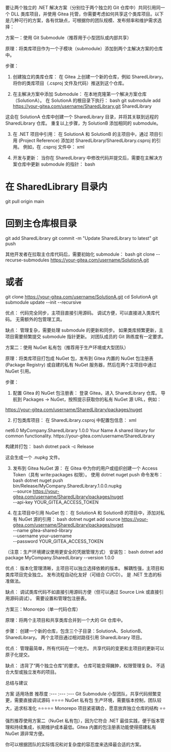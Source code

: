 要让两个独立的 .NET 解决方案（分别位于两个独立的 Git 仓库中）共同引用同一个 DLL 类库项目，并使用 Gitea 托管，你需要考虑如何共享这个类库项目。以下是几种可行的方案，各有优缺点，可根据你的团队规模、发布频率和维护需求选择：

方案一：使用 Git Submodule（推荐用于小型团队或内部共享）

原理：将类库项目作为一个子模块（submodule）添加到两个主解决方案的仓库中。

步骤：

1. 创建独立的类库仓库：
在 Gitea 上创建一个新的仓库，例如 SharedLibrary。
将你的类库项目（.csproj 文件及代码）推送到这个仓库。

2. 在主解决方案中添加 Submodule：
在本地克隆第一个解决方案仓库（SolutionA）。
在 SolutionA 的根目录下执行：
bash
git submodule add https://your-gitea.com/username/SharedLibrary.git SharedLibrary

这会在 SolutionA 仓库中创建一个 SharedLibrary 目录，并将其关联到远程的 SharedLibrary 仓库。
重复以上步骤，为 SolutionB 添加相同的 submodule。

3. 在 .NET 项目中引用：
在 SolutionA 和 SolutionB 的主项目中，通过 项目引用 (Project Reference) 添加对 SharedLibrary/SharedLibrary.csproj 的引用。
例如，在 .csproj 文件中：
xml
<ItemGroup>
<ProjectReference Include="..\SharedLibrary\SharedLibrary.csproj" />
</ItemGroup>

4. 开发与更新：
当你在 SharedLibrary 中修改代码并提交后，需要在主解决方案仓库中更新 submodule 的指针：
bash
# 在 SharedLibrary 目录内
git pull origin main

# 回到主仓库根目录
git add SharedLibrary
git commit -m "Update SharedLibrary to latest"
git push

其他开发者在拉取主仓库代码后，需要初始化 submodule：
bash
git clone --recurse-submodules https://your-gitea.com/username/SolutionA.git
# 或者
git clone https://your-gitea.com/username/SolutionA.git
cd SolutionA
git submodule update --init --recursive

优点：
代码完全同步，主项目直接引用源码。
调试方便，可以直接进入类库代码。
无需额外的包管理工具。

缺点：
管理复杂，需要处理 submodule 的更新和同步。
如果类库频繁更新，主项目需要频繁提交 submodule 指针更新。
对团队成员的 Git 熟练度有一定要求。

方案二：使用 NuGet 私有包（推荐用于生产环境或大型团队）

原理：将类库项目打包成 NuGet 包，发布到 Gitea 内置的 NuGet 包注册表 (Package Registry) 或自建的私有 NuGet 服务器，然后在两个主项目中通过 NuGet 引用。

步骤：

1. 配置 Gitea 的 NuGet 包注册表：
登录 Gitea，进入 SharedLibrary 仓库。
导航到 Packages -> NuGet，按照提示获取你的私有 NuGet 源 URL，例如：

https://your-gitea.com/username/SharedLibrary/packages/nuget

2. 打包类库项目：
在 SharedLibrary.csproj 中配置包信息：
xml
<PropertyGroup>
<TargetFramework>net6.0</TargetFramework>
<PackageId>MyCompany.SharedLibrary</PackageId>
<Version>1.0.0</Version>
<Authors>Your Name</Authors>
<Description>A shared library for common functionality.</Description>
<PackageProjectUrl>https://your-gitea.com/username/SharedLibrary</PackageProjectUrl>
</PropertyGroup>

构建并打包：
bash
dotnet pack -c Release

这会生成一个 .nupkg 文件。

3. 发布到 Gitea NuGet 源：
在 Gitea 中为你的用户或组织创建一个 Access Token（具有 write:packages 权限）。
使用 dotnet nuget push 命令发布：
bash
dotnet nuget push bin/Release/MyCompany.SharedLibrary.1.0.0.nupkg \
--source https://your-gitea.com/username/SharedLibrary/packages/nuget \
--api-key YOUR_GITEA_ACCESS_TOKEN

4. 在主项目中引用 NuGet 包：
在 SolutionA 和 SolutionB 的项目中，添加对私有 NuGet 源的引用：
bash
dotnet nuget add source https://your-gitea.com/username/SharedLibrary/packages/nuget \
--name gitea-shared-library \
--username your-username \
--password YOUR_GITEA_ACCESS_TOKEN

（注意：生产环境建议使用更安全的凭据管理方式）
安装包：
bash
dotnet add package MyCompany.SharedLibrary --version 1.0.0

优点：
版本化管理清晰，主项目可以独立选择依赖的版本。
解耦性强，主项目和类库项目完全独立。
发布流程自动化友好（可结合 CI/CD）。
是 .NET 生态的标准做法。

缺点：
调试类库代码不如直接引用源码方便（但可以通过 Source Link 或直接引用源码调试）。
需要设置和管理包注册表。

方案三：Monorepo（单一代码仓库）

原理：将两个主项目和共享类库合并到一个大的 Git 仓库中。

步骤：
创建一个新的仓库，包含三个子目录：SolutionA、SolutionB、SharedLibrary。
两个主项目通过相对路径引用 SharedLibrary 项目。

优点：
管理最简单，所有代码在一个地方。
共享代码的变更和主项目的更新可以原子化提交。

缺点：
违背了“两个独立仓库”的要求。
仓库可能变得臃肿，权限管理复杂。
不适合大型或独立发布的项目。

总结与建议

方案 适用场景 推荐度
:--- :--- :---
Git Submodule 小型团队，共享代码频繁变更，需要直接调试源码 ⭐⭐⭐⭐
NuGet 私有包 生产环境，需要版本控制，团队较大，追求标准化 ⭐⭐⭐⭐⭐
Monorepo 项目紧密耦合，愿意放弃独立仓库的结构 ⭐⭐

强烈推荐使用方案二（NuGet 私有包），因为它符合 .NET 最佳实践，便于版本管理和持续集成，长期维护成本最低。Gitea 内置的包注册表功能使得搭建私有 NuGet 源非常方便。

你可以根据团队的实际情况和对复杂度的容忍度来选择最合适的方案。
